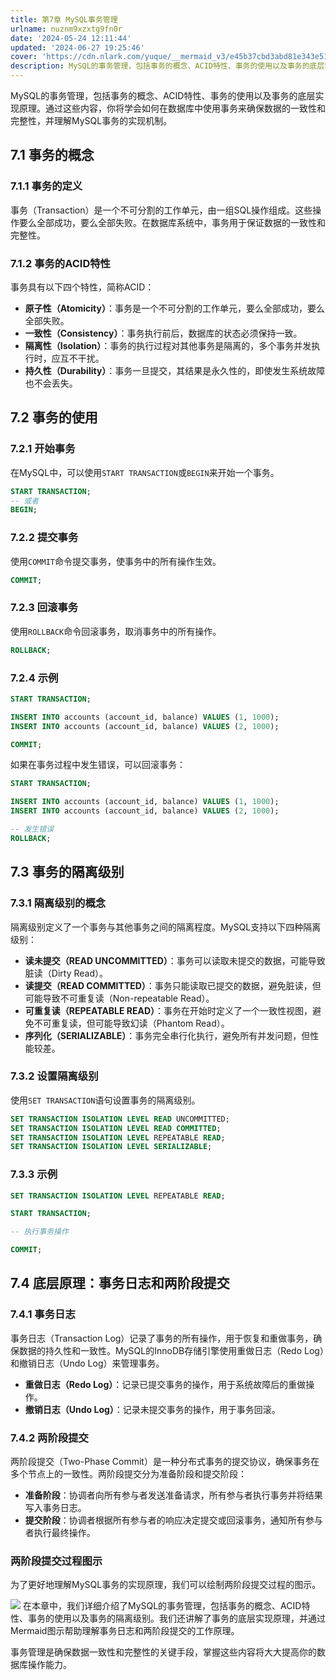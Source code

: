 ```yaml
---
title: 第7章 MySQL事务管理
urlname: nuznm9xzxtg9fn0r
date: '2024-05-24 12:11:44'
updated: '2024-06-27 19:25:46'
cover: 'https://cdn.nlark.com/yuque/__mermaid_v3/e45b37cbd3abd81e343e51674e5cc364.svg'
description: MySQL的事务管理，包括事务的概念、ACID特性、事务的使用以及事务的底层实现原理。通过这些内容，你将学会如何在数据库中使用事务来确保数据的一致性和完整性，并理解MySQL事务的实现机制。7.1 事务的概念7.1.1 事务的定义事务（Transaction）是一个不可分割的工作单元，由一组S...
---
```

MySQL的事务管理，包括事务的概念、ACID特性、事务的使用以及事务的底层实现原理。通过这些内容，你将学会如何在数据库中使用事务来确保数据的一致性和完整性，并理解MySQL事务的实现机制。

## 7.1 事务的概念

### 7.1.1 事务的定义

事务（Transaction）是一个不可分割的工作单元，由一组SQL操作组成。这些操作要么全部成功，要么全部失败。在数据库系统中，事务用于保证数据的一致性和完整性。

### 7.1.2 事务的ACID特性

事务具有以下四个特性，简称ACID：

- **原子性（Atomicity）**：事务是一个不可分割的工作单元，要么全部成功，要么全部失败。
- **一致性（Consistency）**：事务执行前后，数据库的状态必须保持一致。
- **隔离性（Isolation）**：事务的执行过程对其他事务是隔离的，多个事务并发执行时，应互不干扰。
- **持久性（Durability）**：事务一旦提交，其结果是永久性的，即使发生系统故障也不会丢失。

## 7.2 事务的使用

### 7.2.1 开始事务

在MySQL中，可以使用`START TRANSACTION`或`BEGIN`来开始一个事务。

```sql
START TRANSACTION;
-- 或者
BEGIN;
```

### 7.2.2 提交事务

使用`COMMIT`命令提交事务，使事务中的所有操作生效。

```sql
COMMIT;
```

### 7.2.3 回滚事务

使用`ROLLBACK`命令回滚事务，取消事务中的所有操作。

```sql
ROLLBACK;
```

### 7.2.4 示例

```sql
START TRANSACTION;

INSERT INTO accounts (account_id, balance) VALUES (1, 1000);
INSERT INTO accounts (account_id, balance) VALUES (2, 1000);

COMMIT;
```

如果在事务过程中发生错误，可以回滚事务：

```sql
START TRANSACTION;

INSERT INTO accounts (account_id, balance) VALUES (1, 1000);
INSERT INTO accounts (account_id, balance) VALUES (2, 1000);

-- 发生错误
ROLLBACK;
```

## 7.3 事务的隔离级别

### 7.3.1 隔离级别的概念

隔离级别定义了一个事务与其他事务之间的隔离程度。MySQL支持以下四种隔离级别：

- **读未提交（READ UNCOMMITTED）**：事务可以读取未提交的数据，可能导致脏读（Dirty Read）。
- **读提交（READ COMMITTED）**：事务只能读取已提交的数据，避免脏读，但可能导致不可重复读（Non-repeatable Read）。
- **可重复读（REPEATABLE READ）**：事务在开始时定义了一个一致性视图，避免不可重复读，但可能导致幻读（Phantom Read）。
- **序列化（SERIALIZABLE）**：事务完全串行化执行，避免所有并发问题，但性能较差。

### 7.3.2 设置隔离级别

使用`SET TRANSACTION`语句设置事务的隔离级别。

```sql
SET TRANSACTION ISOLATION LEVEL READ UNCOMMITTED;
SET TRANSACTION ISOLATION LEVEL READ COMMITTED;
SET TRANSACTION ISOLATION LEVEL REPEATABLE READ;
SET TRANSACTION ISOLATION LEVEL SERIALIZABLE;
```

### 7.3.3 示例

```sql
SET TRANSACTION ISOLATION LEVEL REPEATABLE READ;

START TRANSACTION;

-- 执行事务操作

COMMIT;
```

## 7.4 底层原理：事务日志和两阶段提交

### 7.4.1 事务日志

事务日志（Transaction Log）记录了事务的所有操作，用于恢复和重做事务，确保数据的持久性和一致性。MySQL的InnoDB存储引擎使用重做日志（Redo Log）和撤销日志（Undo Log）来管理事务。

- **重做日志（Redo Log）**：记录已提交事务的操作，用于系统故障后的重做操作。
- **撤销日志（Undo Log）**：记录未提交事务的操作，用于事务回滚。

### 7.4.2 两阶段提交

两阶段提交（Two-Phase Commit）是一种分布式事务的提交协议，确保事务在多个节点上的一致性。两阶段提交分为准备阶段和提交阶段：

- **准备阶段**：协调者向所有参与者发送准备请求，所有参与者执行事务并将结果写入事务日志。
- **提交阶段**：协调者根据所有参与者的响应决定提交或回滚事务，通知所有参与者执行最终操作。

### 两阶段提交过程图示

为了更好地理解MySQL事务的实现原理，我们可以绘制两阶段提交过程的图示。

![](https://oss1.aistar.cool/elog-offer-now/8e2edcc5456714bcb7d54d62e2faeec3.svg)
在本章中，我们详细介绍了MySQL的事务管理，包括事务的概念、ACID特性、事务的使用以及事务的隔离级别。我们还讲解了事务的底层实现原理，并通过Mermaid图示帮助理解事务日志和两阶段提交的工作原理。

事务管理是确保数据一致性和完整性的关键手段，掌握这些内容将大大提高你的数据库操作能力。

